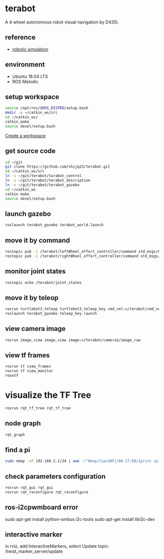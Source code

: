 # terabot

A 4 wheel autonomous robot visual navigation by D435i.

## reference

* [robotic simulation](https://www.generationrobots.com/blog/en/robotic-simulation-scenarios-with-gazebo-and-ros/)

## environment

* Ubuntu 18.04 LTS
* ROS Melodic

## setup workspace

```bash
source /opt/ros/$ROS_DISTRO/setup.bash
mkdir -p ~/catkin_ws/src
cd ~/catkin_ws/
catkin_make
source devel/setup.bash
```

[Create a workspace](http://wiki.ros.org/catkin/Tutorials/create_a_workspace)

## get source code

```bash
cd ~/git
git clone https://github.com/shijq23/terabot.git
cd ~/catkin_ws/src
ln -s ~/git/terabot/tarabot_control
ln -s ~/git/terabot/terabot_description
ln -s ~/git/terabot/terabot_gazebo
cd ~/catkin_ws
catkin make
source devel/setup.bash
```

## launch gazebo

```bash
roslaunch terabot_gazebo terabot_world.launch
```

## move it by command

```bash
rostopic pub -1 /terabot/leftWheel_effort_controller/command std_msgs/Float64 "data: 11.5"
rostopic pub -1 /terabot/rightWheel_effort_controller/command std_msgs/Float64 "data: 11.0"
```

## monitor joint states

```bash
rostopic echo /terabot/joint_states
```

## move it by teleop

```bash
rosrun turtlebot3_teleop turtlebot3_teleop_key cmd_vel:=/terabot/cmd_vel
roslaunch terabot_gazebo teleop_key.launch

```

## view camera image

```bash
rosrun image_view image_view image:=/terabot/camera1/image_raw
```

## view tf frames

```bash
rosrun tf view_frames
rosrun tf view_monitor
roswtf
```
# visualize the TF Tree

```bash
rosrun rqt_tf_tree rqt_tf_tree
```

## node graph

```bash
rqt_graph
```

## find a pi

```bash
sudo nmap -sP 192.168.2.1/24 | awk '/^Nmap/{ip=$NF}/B8:27:EB/{print ip}'
```

## check parameters configuration

```bash
rosrun rqt_gui rqt_gui
rosrun rqt_reconfigure rqt_reconfigure
```

## ros-i2cpwmboard error

sudo apt-get install python-smbus i2c-tools
sudo apt-get install libi2c-dev

## interactive marker

in rviz, add InteractiveMarkers, select Update topic: /twist_marker_server/update
